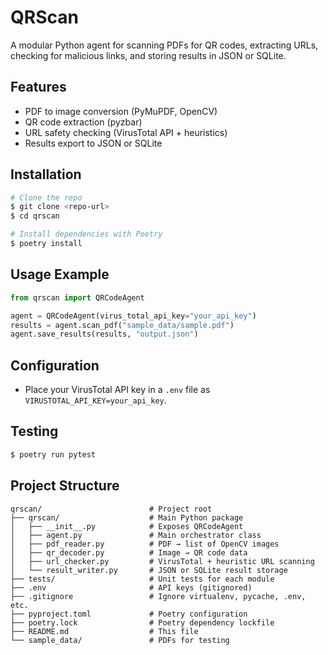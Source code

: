 # QRScan

A modular Python agent for scanning PDFs for QR codes, extracting URLs, checking for malicious links, and storing results in JSON or SQLite.

## Features
- PDF to image conversion (PyMuPDF, OpenCV)
- QR code extraction (pyzbar)
- URL safety checking (VirusTotal API + heuristics)
- Results export to JSON or SQLite

## Installation

```bash
# Clone the repo
$ git clone <repo-url>
$ cd qrscan

# Install dependencies with Poetry
$ poetry install
```

## Usage Example

```python
from qrscan import QRCodeAgent

agent = QRCodeAgent(virus_total_api_key="your_api_key")
results = agent.scan_pdf("sample_data/sample.pdf")
agent.save_results(results, "output.json")
```

## Configuration
- Place your VirusTotal API key in a `.env` file as `VIRUSTOTAL_API_KEY=your_api_key`.

## Testing

```bash
$ poetry run pytest
```

## Project Structure

```
qrscan/                        # Project root
├── qrscan/                    # Main Python package
│   ├── __init__.py            # Exposes QRCodeAgent
│   ├── agent.py               # Main orchestrator class
│   ├── pdf_reader.py          # PDF → list of OpenCV images
│   ├── qr_decoder.py          # Image → QR code data
│   ├── url_checker.py         # VirusTotal + heuristic URL scanning
│   └── result_writer.py       # JSON or SQLite result storage
├── tests/                     # Unit tests for each module
├── .env                       # API keys (gitignored)
├── .gitignore                 # Ignore virtualenv, pycache, .env, etc.
├── pyproject.toml             # Poetry configuration
├── poetry.lock                # Poetry dependency lockfile
├── README.md                  # This file
└── sample_data/               # PDFs for testing
``` 